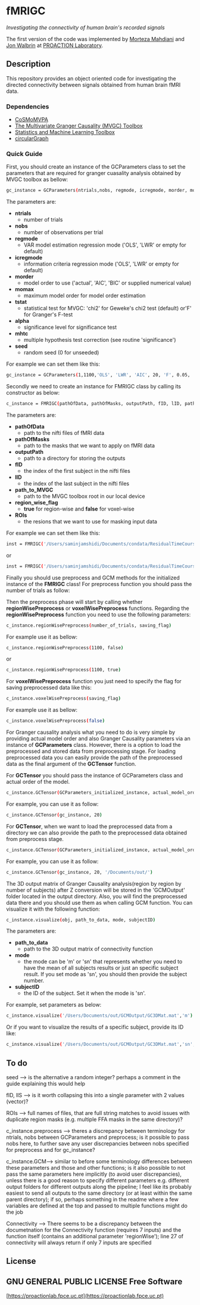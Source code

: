 # fMRIGC
_Investigating the connectivity of human brain's recorded signals_

The first version of the code was implemented by [Morteza Mahdiani](https://morteza-mahdiani.github.io/) and [Jon Walbrin](https://orcid.org/0000-0001-9740-4471) at [PROACTION Laboratory](https://proactionlab.fpce.uc.pt/).

## Description
This repository provides an object oriented code for investigating the directed connectivity between signals obtained from human brain fMRI data.

### Dependencies
* [CoSMoMVPA](https://cosmomvpa.org/)
* [The Multivariate Granger Causality (MVGC) Toolbox
](https://www.mathworks.com/matlabcentral/fileexchange/78727-the-multivariate-granger-causality-mvgc-toolbox)
* [Statistics and Machine Learning Toolbox
](https://www.mathworks.com/products/statistics.html)
* [circularGraph](https://www.mathworks.com/matlabcentral/fileexchange/48576-circulargraph/)


### Quick Guide
First, you should create an instance of the GCParameters class to set the parameters that are required for granger cuasality analysis obtained by MVGC toolbox as bellow:

```bash
gc_instance = GCParameters(ntrials,nobs, regmode, icregmode, morder, momax, tstat, alpha, mhtc, seed);
```

The parameters are:

- **ntrials**
	- number of trials
- **nobs**
	- number of observations per trial
- **regmode**
	- VAR model estimation regression mode ('OLS', 'LWR' or empty for default)
- **icregmode**
	-	information criteria regression mode ('OLS', 'LWR' or empty for default)
- **morder**
	- model order to use ('actual', 'AIC', 'BIC' or supplied numerical value)
- **momax**
	- maximum model order for model order estimation
- **tstat**
	- statistical test for MVGC:  'chi2' for Geweke's chi2 test (default) or'F' for Granger's F-test
- **alpha**
 	- significance level for significance test
- **mhtc**
	- multiple hypothesis test correction (see routine 'significance')
- **seed**
	- random seed (0 for unseeded)

For example we can set them like this:

```bash
gc_instance = GCParameters(1,1100,'OLS', 'LWR', 'AIC', 20, 'F', 0.05, 'FDR', 0)
```

Secondly we need to create an instance for FMRIGC class by calling its constructor as below:

```bash
c_instance = FMRIGC(pathOfData, pathOfMasks, outputPath, fID, lID, path_to_MVGC, region_wise_flag, ROIs)
```

The parameters are:

- **pathOfData**
	- path to the nifti files of fMRI data
- **pathOfMasks**
	- path to the masks that we want to apply on fMRI data
- **outputPath**
	- path to a directory for storing the outputs
- **fID** 
	- the index of the first subject in the nifti files
- **lID**
	- the index of the last subject in the nifti files
- **path_to_MVGC**
	- path to the MVGC toolbox root in our local device
- **region_wise_flag**
	- **true** for region-wise and **false** for voxel-wise
- **ROIs**
	- the resions that we want to use for masking input data

For example we can set them like this:

```bash
inst = FMRIGC('/Users/saminjamshidi/Documents/condata/ResidualTimeCourse_THBFP_FIR','/Users/saminjamshidi/Documents/condata/SubjReg_SearchSpaces_GM_ASMasked','/Users/saminjamshidi/Documents/condata/out', 8,9,'/Users/saminjamshidi/Library/Application Support/MathWorks/MATLAB Add-Ons/Collections/The Multivariate Granger Causality (MVGC) Toolbox')
```

or 

```bash
inst = FMRIGC('/Users/saminjamshidi/Documents/condata/ResidualTimeCourse_THBFP_FIR','/Users/saminjamshidi/Documents/condata/SubjReg_SearchSpaces_GM_ASMasked','/Users/saminjamshidi/Documents/condata/out', 8,9,'/Users/saminjamshidi/Library/Application Support/MathWorks/MATLAB Add-Ons/Collections/The Multivariate Granger Causality (MVGC) Toolbox', true, {'rOFA','rFFA','rSTSF'})
```

Finally you should use preprocess and GCM methods for the initialized instance of the **FMRIGC** class! For preprocess function you should pass the number of trials as follow:

Then the preprocess phase will start by calling whether **regionWisePreprocess** or **voxelWisePreprocess** functions. Regarding the **regionWisePreprocess** function you need to use the following parameters:

```bash
c_instance.regionWisePreprocess(number_of_trials, saving_flag)
```

For example use it as bellow:

```bash
c_instance.regionWisePreprocess(1100, false)
```

or

```bash
c_instance.regionWisePreprocess(1100, true)
```

For **voxelWisePreprocess** function you just need to specify the flag for saving preprocessed data like this:

```bash
c_instance.voxelWisePreprocess(saving_flag)
```

For example use it as bellow:

```bash
c_instance.voxelWisePreprocess(false)
```

For Granger causality analysis what you need to do is very simple by providing actual model order and also Granger Causality parameters via an instance of **GCParameters** class. However, there is a option to load the preprocessed and stored data from preprocessing stage. For loading preprocessed data you can easily provide the path of the preprocessed data as the final argument of the **GCTensor** function. 

For **GCTensor** you should pass the instance of GCParameters class and actual order of the model.

```bash
c_instance.GCTensor(GCParameters_initialized_instance, actual_model_order)
```

 For example, you can use it as follow:

```bash
c_instance.GCTensor(gc_instance, 20)
```

For **GCTensor**, when we want to load the preprocessed data from a directory we can also provide the path to the preprocessed data obtained from preprocess stage.

```bash
c_instance.GCTensor(GCParameters_initialized_instance, actual_model_order, path_of_the_preprocessed_data)
```

 For example, you can use it as follow:

```bash
c_instance.GCTensor(gc_instance, 20, '/Documents/out/')
```

The 3D output matrix of Granger Causality analysis(region by region by number of subjects) after Z conversion will be stored in the 'GCMOutput' folder located in the output directory. Also, you will find the preprocessed data there and you should use them as when calling GCM function. You can visualize it with the following function:

```bash
c_instance.visualize(obj, path_to_data, mode, subjectID)
```

The parameters are:

- **path_to_data**
	- path to the 3D output matrix of connectivity function
- **mode**
	- the mode can be 'm' or 'sn' that represents whether you need to have the mean of all subjects results or just an specific subject result. If you set mode as 'sn', you should then provide the subject number. 
- **subjectID**
	- the ID of the subject. Set it when the mode is 'sn'.

For example, set parameters as below:

```bash
c_instance.visualize('/Users/Documents/out/GCMOutput/GC3DMat.mat','m') 
```

Or if you want to visualize the results of a specific subject, provide its ID like:

```bash
c_instance.visualize('/Users/Documents/out/GCMOutput/GC3DMat.mat','sn', 2) 
```

## To do

seed --> is the alternative a random integer? perhaps a comment in the guide explaining this would help

fID, lIS --> is it worth collapsing this into a single parameter with 2 values (vector)?

ROIs --> full names of files, that are full string matches to avoid issues with duplicate region masks (e.g. multiple FFA masks in the same directory)?

c_instance.preprocess --> theres a discrepancy between terminology for ntrials, nobs between GCParameters and preprocess; is it possible to pass nobs here, to further save any user discrepancies between nobs specified for preprocess and for gc_instance?

c_instance.GCM--> similar to before some terminology differences between these parameters and those and other functions; is it also possible to not pass the same parameters here implicitly (to avoid user discrepancies), unless there is a good reason to specify different parameters e.g. different output folders for different outputs along the pipeline; I feel like its probably easiest to send all outputs to the same directory (or at least within the same parent directory); if so, perhaps something in the readme where a few variables are defined at the top and passed to multiple functions might do the job

Connectivity --> There seems to be a discrepancy between the documetnation for the Connectivity function (requires 7 inputs) and the function itself (contains an additional parameter 'regionWise'); line 27 of connectivity will always return if only 7 inputs are specified

## License

GNU GENERAL PUBLIC LICENSE
**Free Software**
-------

[https://proactionlab.fpce.uc.pt](https://proactionlab.fpce.uc.pt)
